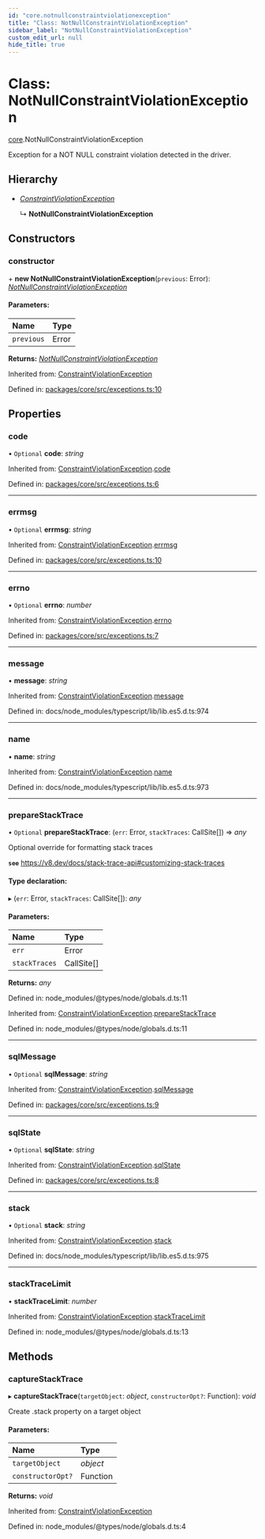 ```yaml
---
id: "core.notnullconstraintviolationexception"
title: "Class: NotNullConstraintViolationException"
sidebar_label: "NotNullConstraintViolationException"
custom_edit_url: null
hide_title: true
---
```


# Class: NotNullConstraintViolationException

[core](../modules/core.md).NotNullConstraintViolationException

Exception for a NOT NULL constraint violation detected in the driver.

## Hierarchy

* [*ConstraintViolationException*](core.constraintviolationexception.md)

  ↳ **NotNullConstraintViolationException**

## Constructors

### constructor

\+ **new NotNullConstraintViolationException**(`previous`: Error): [*NotNullConstraintViolationException*](core.notnullconstraintviolationexception.md)

#### Parameters:

Name | Type |
:------ | :------ |
`previous` | Error |

**Returns:** [*NotNullConstraintViolationException*](core.notnullconstraintviolationexception.md)

Inherited from: [ConstraintViolationException](core.constraintviolationexception.md)

Defined in: [packages/core/src/exceptions.ts:10](https://github.com/mikro-orm/mikro-orm/blob/bcf1a0899b/packages/core/src/exceptions.ts#L10)

## Properties

### code

• `Optional` **code**: *string*

Inherited from: [ConstraintViolationException](core.constraintviolationexception.md).[code](core.constraintviolationexception.md#code)

Defined in: [packages/core/src/exceptions.ts:6](https://github.com/mikro-orm/mikro-orm/blob/bcf1a0899b/packages/core/src/exceptions.ts#L6)

___

### errmsg

• `Optional` **errmsg**: *string*

Inherited from: [ConstraintViolationException](core.constraintviolationexception.md).[errmsg](core.constraintviolationexception.md#errmsg)

Defined in: [packages/core/src/exceptions.ts:10](https://github.com/mikro-orm/mikro-orm/blob/bcf1a0899b/packages/core/src/exceptions.ts#L10)

___

### errno

• `Optional` **errno**: *number*

Inherited from: [ConstraintViolationException](core.constraintviolationexception.md).[errno](core.constraintviolationexception.md#errno)

Defined in: [packages/core/src/exceptions.ts:7](https://github.com/mikro-orm/mikro-orm/blob/bcf1a0899b/packages/core/src/exceptions.ts#L7)

___

### message

• **message**: *string*

Inherited from: [ConstraintViolationException](core.constraintviolationexception.md).[message](core.constraintviolationexception.md#message)

Defined in: docs/node_modules/typescript/lib/lib.es5.d.ts:974

___

### name

• **name**: *string*

Inherited from: [ConstraintViolationException](core.constraintviolationexception.md).[name](core.constraintviolationexception.md#name)

Defined in: docs/node_modules/typescript/lib/lib.es5.d.ts:973

___

### prepareStackTrace

• `Optional` **prepareStackTrace**: (`err`: Error, `stackTraces`: CallSite[]) => *any*

Optional override for formatting stack traces

**`see`** https://v8.dev/docs/stack-trace-api#customizing-stack-traces

#### Type declaration:

▸ (`err`: Error, `stackTraces`: CallSite[]): *any*

#### Parameters:

Name | Type |
:------ | :------ |
`err` | Error |
`stackTraces` | CallSite[] |

**Returns:** *any*

Defined in: node_modules/@types/node/globals.d.ts:11

Inherited from: [ConstraintViolationException](core.constraintviolationexception.md).[prepareStackTrace](core.constraintviolationexception.md#preparestacktrace)

Defined in: node_modules/@types/node/globals.d.ts:11

___

### sqlMessage

• `Optional` **sqlMessage**: *string*

Inherited from: [ConstraintViolationException](core.constraintviolationexception.md).[sqlMessage](core.constraintviolationexception.md#sqlmessage)

Defined in: [packages/core/src/exceptions.ts:9](https://github.com/mikro-orm/mikro-orm/blob/bcf1a0899b/packages/core/src/exceptions.ts#L9)

___

### sqlState

• `Optional` **sqlState**: *string*

Inherited from: [ConstraintViolationException](core.constraintviolationexception.md).[sqlState](core.constraintviolationexception.md#sqlstate)

Defined in: [packages/core/src/exceptions.ts:8](https://github.com/mikro-orm/mikro-orm/blob/bcf1a0899b/packages/core/src/exceptions.ts#L8)

___

### stack

• `Optional` **stack**: *string*

Inherited from: [ConstraintViolationException](core.constraintviolationexception.md).[stack](core.constraintviolationexception.md#stack)

Defined in: docs/node_modules/typescript/lib/lib.es5.d.ts:975

___

### stackTraceLimit

• **stackTraceLimit**: *number*

Inherited from: [ConstraintViolationException](core.constraintviolationexception.md).[stackTraceLimit](core.constraintviolationexception.md#stacktracelimit)

Defined in: node_modules/@types/node/globals.d.ts:13

## Methods

### captureStackTrace

▸ **captureStackTrace**(`targetObject`: *object*, `constructorOpt?`: Function): *void*

Create .stack property on a target object

#### Parameters:

Name | Type |
:------ | :------ |
`targetObject` | *object* |
`constructorOpt?` | Function |

**Returns:** *void*

Inherited from: [ConstraintViolationException](core.constraintviolationexception.md)

Defined in: node_modules/@types/node/globals.d.ts:4
